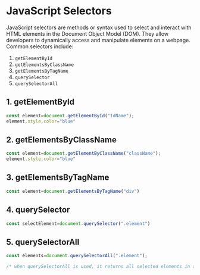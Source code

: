 # JavaScript Selectors
JavaScript selectors are methods or syntax used to select and interact with HTML elements in the Document Object Model (DOM). They allow developers to dynamically access and manipulate elements on a webpage. Common selectors include:

1. `getElementById`
1. `getElementsByClassName`
1. `getElementsByTagName`
1. `querySelector`
1. `querySelectorAll`

## 1. getElementById

```javascript
const element=document.getElementById("IdName");
element.style.color="blue"
```

## 2. getElementsByClassName

```javascript
const element=document.getElementByClassName("className");
element.style.color="blue"
```

## 3. getElementsByTagName

```javascript
const element=document.getElementsByTagName("div")
```

## 4. querySelector

```javascript
const selectElement=document.querySelector(".element")
```

## 5. querySelectorAll

```javascript
const elements=document.querySelectorAll(".element");

/* when querySelectorAll is used, it returns all selected elements in a NodeList collection. NodeList is an object similar to an array, and you can iterate over it using a loop to access each element. For example, you can process each item using a forEach loop or a traditional for loop. This allows you to perform multiple operations related to the selected elements.*/
```